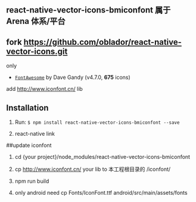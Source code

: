 ## react-native-vector-icons-bmiconfont 属于 Arena 体系/平台 ##


## fork https://github.com/oblador/react-native-vector-icons.git

only
* [`FontAwesome`](http://fortawesome.github.io/Font-Awesome/icons/) by Dave Gandy (v4.7.0, **675** icons) 

add http://www.iconfont.cn/ lib

## Installation

1. Run: `$ npm install react-native-vector-icons-bmiconfont --save`

2. react-native link


##update iconfont 
1. cd {your project}/node_modules/react-native-vector-icons-bmiconfont

2. cp http://www.iconfont.cn/ your lib to 本工程根目录的 /iconfont/

3. npm run build

4. only android need cp Fonts/IconFont.ttf android/src/main/assets/fonts
